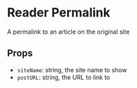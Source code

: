 # Reader Permalink

A permalink to an article on the original site

## Props

- `siteName`: string, the site name to show
- `postURL`: string, the URL to link to
